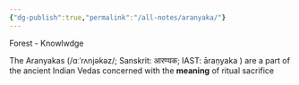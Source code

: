 ```yaml
---
{"dg-publish":true,"permalink":"/all-notes/aranyaka/"}
---
```



Forest - Knowlwdge 

The Aranyakas (/ɑːˈrʌnjəkəz/; Sanskrit: आरण्यक; IAST: āraṇyaka ) are a part of the ancient Indian Vedas concerned with the **meaning** of ritual sacrifice
